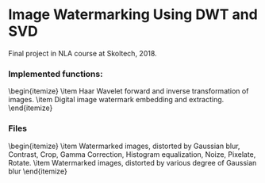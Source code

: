 # Image Watermarking Using DWT and SVD

Final project in NLA course at Skoltech, 2018.

### Implemented functions: 

\begin{itemize}
\item Haar Wavelet forward and inverse transformation of images.
\item Digital image watermark embedding and extracting. 
\end{itemize}

### Files

\begin{itemize}
\item Watermarked images, distorted by Gaussian blur, Contrast, Crop, Gamma Correction, Histogram equalization, Noize, Pixelate, Rotate.
\item Watermarked images, distorted by various degree of Gaussian blur
\end{itemize}
